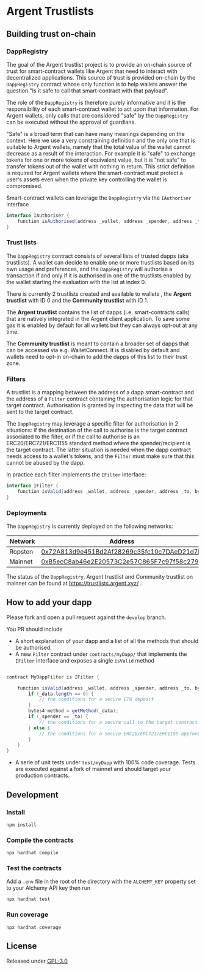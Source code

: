 # Argent Trustlists

## Building trust on-chain

### DappRegistry

The goal of the Argent trustlist project is to provide an on-chain source of trust for smart-contract wallets like Argent
that need to interact with decentralized applications. This source of trust is provided on-chain by the `DappRegistry` contract whose only
function is to help wallets answer the question "Is it safe to call that smart-contract with that payload".

The role of the `DappRegistry` is therefore purely informative and it is the responsibility of each smart-contract wallet to act upon that information. For Argent wallets, only calls that are considered "safe" by the `DappRegistry` can be executed without the approval of guardians.

"Safe" is a broad term that can have many meanings depending on the context. Here we use a very constraining definition and the only one that is suitable to Argent wallets, namely that the total value of the wallet cannot decrease as a result of the interaction. For example it is "safe" to exchange tokens for one or more tokens of equivalent value, but it is "not safe" to transfer tokens out of the wallet with nothing in return. This strict definition is required for Argent wallets where the smart-contract must protect a user's assets even when the private key controlling the wallet is compromised.

Smart-contract wallets can leverage the `DappRegistry` via the `IAuthoriser` interface 

```Java
interface IAuthoriser {
    function isAuthorised(address _wallet, address _spender, address _to, bytes calldata _data) external view returns (bool);
}
```

### Trust lists

The `DappRegistry` contract consists of several lists of trusted dapps (aka trustlists). A wallet can decide to enable one or more trustlists based on its own usage and preferences, and the `DappRegistry` will authorise a transaction if and only if it is authorised in one of the trustlists enabled by the wallet starting the evaluation with the list at index 0.

There is currently 2 trustlists created and available to wallets , the **Argent trustlist** with ID 0 and the **Community trustlist** with ID 1.

The **Argent trustlist** contains the list of dapps (i.e. smart-contracts calls) that are natively integrated in the Argent client application. To save some gas it is enabled by default for all wallets but they can always opt-out at any time.

The **Community trustlist** is meant to contain a broader set of dapps that can be accessed via e.g. WalletConnect. It is disabled by default and wallets need to opt-in on-chain to add the dapps of this list to their trust zone.

### Filters

A trustlist is a mapping between the address of a dapp smart-contract and the address of a `Filter` contract containing the authorisation logic for that target contract. Authorisation is granted by inspecting the data that will be sent to the target contract. 

The `DappRegistry` may leverage a specific filter for authorisation in 2 situations: if the destination of the call to authorise is the target contract associated to the filter, or if the call to authorise is an ERC20/ERC721/ERC1155 standard method where the spender/recipient is the target contract. The latter situation is needed when the dapp contract needs access to a wallet's tokens, and the `Filter` must make sure that this cannot be abused by the dapp. 

In practice each filter implements the `IFilter` interface:

```Java
interface IFilter {
    function isValid(address _wallet, address _spender, address _to, bytes calldata _data) external view returns (bool valid);
}
```

### Deployments

The `DappRegistry` is currently deployed on the following networks:

| Network | Address |
| --------|---------|
| Ropsten | [0x72A813d9e451Bd2Af28269c35fc10c7DAeD21d7b](https://ropsten.etherscan.io/address/0x72A813d9e451Bd2Af28269c35fc10c7DAeD21d7b) |
| Mainnet | [0xB5ecC8ab46e2E20573C2e57C865F7c97f58c2798](https://etherscan.io/address/0xB5ecC8ab46e2E20573C2e57C865F7c97f58c2798) |

The status of the `DappRegistry`, Argent trustlist and Community trustlist on mainnet can be found at https://trustlists.argent.xyz/ .

## How to add your dapp

Please fork and open a pull request against the `develop` branch.

You PR should include
* A short explanation of your dapp and a list of all the methods that should be authorised.
* A new `Filter` contract under `contracts/myDapp/` that implements the `IFilter` interface and exposes a single `isValid` method

```Java

contract MyDappFilter is IFilter {

    function isValid(address _wallet, address _spender, address _to, bytes calldata _data) external view returns (bool valid) {
        if (_data.length == 0) {
            // the conditions for a secure ETH deposit
        }
        bytes4 method = getMethod(_data);
        if (_spender == _to) {
            // the conditions for a secure call to the target contract
        } else {
            // the conditions for a secure ERC20/ERC721/ERC1155 approve where the target contract is the spender
        }
    }
}
```
* A serie of unit tests under `test/myDapp` with 100% code coverage. Tests are executed against a fork of mainnet and should target your production contracts.

## Development

### Install
```
npm install
```

### Compile the contracts
```
npx hardhat compile
```

### Test the contracts
Add a `.env` file in the root of the directory with the `ALCHEMY_KEY` property set to your Alchemy API key then run 
```
npx hardhat test
````

### Run coverage
```
npx hardhat coverage
```

## License

Released under [GPL-3.0](LICENSE)
